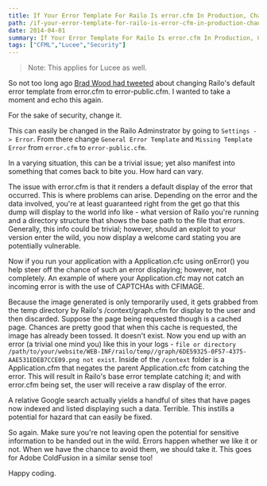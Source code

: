 ```yaml
---
title: If Your Error Template For Railo Is error.cfm In Production, Change It!
path: /if-your-error-template-for-railo-is-error-cfm-in-production-change-it
date: 2014-04-01
summary: If Your Error Template For Railo Is error.cfm In Production, Change It!
tags: ["CFML","Lucee","Security"]
---
```


> Note: This applies for Lucee as well.

So not too long ago [Brad Wood had tweeted](https://twitter.com/bdw429s/status/448935313097117696) about changing Railo's default error template from error.cfm to error-public.cfm. I wanted to take a moment and echo this again.

For the sake of security, change it.

This can easily be changed in the Railo Adminstrator by going to `Settings -> Error`. From there change `General Error Template` and `Missing Template Error` from `error.cfm` to `error-public.cfm`.

In a varying situation, this can be a trivial issue; yet also manifest into something that comes back to bite you. How hard can vary.

The issue with error.cfm is that it renders a default display of the error that occurred. This is where problems can arise. Depending on the error and the data involved, you're at least guaranteed right from the get go that this dump will display to the world info like - what version of Railo you're running and a directory structure that shows the base path to the file that errors. Generally, this info could be trivial; however, should an exploit to your version enter the wild, you now display a welcome card stating you are potentially vulnerable.

Now if you run your application with a Application.cfc using onError() you help steer off the chance of such an error displaying; however, not completely. An example of where your Application.cfc may not catch an incoming error is with the use of CAPTCHAs with CFIMAGE.

Because the image generated is only temporarily used, it gets grabbed from the temp directory by Railo's /context/graph.cfm for display to the user and then discarded. Suppose the page being requested though is a cached page. Chances are pretty good that when this cache is requested, the image has already been tossed. It doesn't exist. Now you end up with an error (a trivial one mind you) like this in your logs - `file or directory /path/to/your/website/WEB-INF/railo/temp//graph/6DE59325-0F57-4375-AAE531EDEB7CCE09.png not exist`. Inside of the `/context` folder is a Application.cfm that negates the parent Application.cfc from catching the error. This will result in Railo's base error template catching it; and with error.cfm being set, the user will receive a raw display of the error.

A relative Google search actually yields a handful of sites that have pages now indexed and listed displaying such a data. Terrible. This instills a potential for hazard that can easily be fixed.

So again. Make sure you're not leaving open the potential for sensitive information to be handed out in the wild. Errors happen whether we like it or not. When we have the chance to avoid them, we should take it. This goes for Adobe ColdFusion in a similar sense too!

Happy coding.

